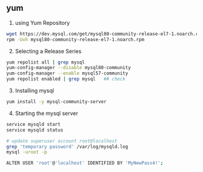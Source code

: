 ## yum
1. using Yum Repository
```sh
wget https://dev.mysql.com/get/mysql80-community-release-el7-1.noarch.rpm
rpm -Uvh mysql80-community-release-el7-1.noarch.rpm
```

2. Selecting a Release Series
```sh
yum repolist all | grep mysql
yum-config-manager --disable mysql80-community
yum-config-manager --enable mysql57-community
yum repolist enabled | grep mysql   ## check
```

3. Installing mysql
```sh
yum install -y mysql-community-server
```

4. Starting the mysql server
```sh
service mysqld start
service mysqld status

# update superuser account root@localhost
grep 'temporary password' /var/log/mysqld.log
mysql -uroot -p

ALTER USER 'root'@'localhost' IDENTIFIED BY 'MyNewPass4!';
```
